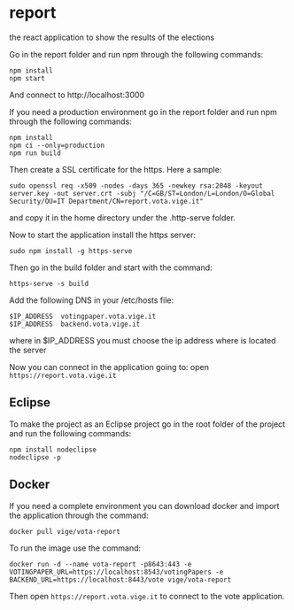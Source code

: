 # report
the react application to show the results of the elections

Go in the report folder and run npm through the following commands:
```
npm install
npm start
```

And connect to http://localhost:3000

If you need a production environment go in the report folder and run npm through the following commands:
```
npm install
npm ci --only=production
npm run build
```
Then create a SSL certificate for the https. Here a sample:
```
sudo openssl req -x509 -nodes -days 365 -newkey rsa:2048 -keyout server.key -out server.crt -subj "/C=GB/ST=London/L=London/O=Global Security/OU=IT Department/CN=report.vota.vige.it"
```
and copy it in the home directory under the .http-serve folder.

Now to start the application install the https server:
```
sudo npm install -g https-serve
```
Then go in the build folder and start with the command:
```
https-serve -s build
```

Add the following DNS in your /etc/hosts file:
```
$IP_ADDRESS  votingpaper.vota.vige.it
$IP_ADDRESS  backend.vota.vige.it
```

where in $IP_ADDRESS you must choose the ip address where is located the server

Now you can connect in the application going to: open `https://report.vota.vige.it`

## Eclipse

To make the project as an Eclipse project go in the root folder of the project and run the following commands:
```
npm install nodeclipse
nodeclipse -p
```

## Docker

If you need a complete environment you can download docker and import the application through the command:
```
docker pull vige/vota-report
```
To run the image use the command:
```
docker run -d --name vota-report -p8643:443 -e VOTINGPAPER_URL=https://localhost:8543/votingPapers -e BACKEND_URL=https://localhost:8443/vote vige/vota-report
```
Then open `https://report.vota.vige.it` to connect to the vote application.